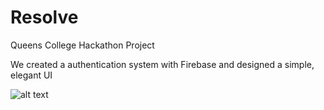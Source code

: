 # Resolve

Queens College Hackathon Project

We created a authentication system with Firebase and designed a simple, elegant UI 

![alt text](Resolve/Empower.png "Description goes here")
